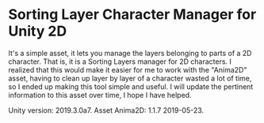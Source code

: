 # Sorting Layer Character Manager for Unity 2D

It's a simple asset, it lets you manage the layers belonging to parts of a 2D character. That is, it is a Sorting Layers manager for 2D characters. I realized that this would make it easier for me to work with the "Anima2D" asset, having to clean up layer by layer of a character wasted a lot of time, so I ended up making this tool simple and useful. I will update the pertinent information to this asset over time, I hope I have helped.

Unity version: 2019.3.0a7.
Asset Anima2D: 1.1.7 2019-05-23.
